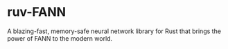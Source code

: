 # ruv-FANN
A blazing-fast, memory-safe neural network library for Rust that brings the power of FANN to the modern world.
